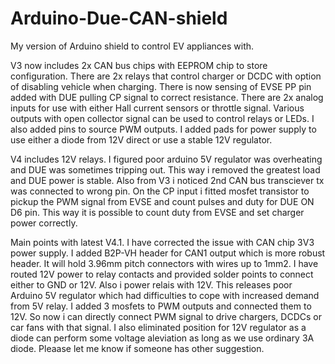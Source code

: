 # Arduino-Due-CAN-shield
My version of Arduino shield to control EV appliances with. 

V3 now includes 2x CAN bus chips with EEPROM chip to store configuration. There are 2x relays that control charger or DCDC with option of disabling vehicle when charging. 
There is now sensing of EVSE PP pin added with DUE pulling CP signal to correct resistance.
There are 2x analog inputs for use with either Hall current sensors or throttle signal. 
Various outputs with open collector signal can be used to control relays or LEDs.
I also added pins to source PWM outputs.
I added pads for power supply to use either a diode from 12V direct or use a stable 12V regulator.

V4 includes 12V relays. I figured poor arduino 5V regulator was overheating and DUE was sometimes tripping out. This way i removed the greatest load and DUE power is stable.
Also from V3 i noticed 2nd CAN bus transciever tx was connected to wrong pin.
On the CP input i fitted mosfet transistor to pickup the PWM signal from EVSE and count pulses and duty for DUE ON D6 pin. This way it is possible to count duty from EVSE and set charger power correctly.

Main points with latest V4.1.
I have corrected the issue with CAN chip 3V3 power supply.
I added B2P-VH header for CAN1 output which is more robust header. It will hold 3.96mm pitch connectors with wires up to 1mm2.
I have routed 12V power to relay contacts and provided solder points to connect either to GND or 12V. Also i power relais with 12V. This releases poor Arduino 5V regulator which had difficulties to cope with increased demand from 5V relay. 
I added 3 mosfets to PWM outputs and connected them to 12V. So now i can directly connect PWM signal to drive chargers, DCDCs or car fans with that signal.
I also eliminated position for 12V regulator as a diode can perform some voltage aleviation as long as we use ordinary 3A diode. Pleaase let me know if someone has other suggestion. 
